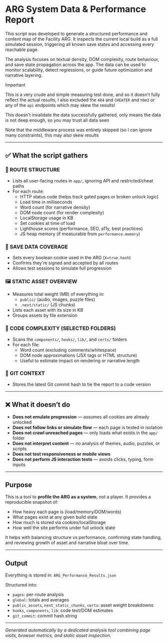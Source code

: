 # ARG System Data & Performance Report

This script was developed to generate a structured performance and content map of the Facility ARG. It inspects the current local build as a full simulated session, triggering all known save states and accessing every reachable page.

The analysis focuses on textual density, DOM complexity, route behaviour, and save state propagation across the app. The data can be used to monitor scalability, detect regressions, or guide future optimization and narrative layering.

> [!IMPORTANT]
>
> This is a very crude and simple measuring test done, and so it doesn't fully reflect the actual results, I also excluded the `404` and `CHEATER` and `h0m3` or any of the `api` endpoints which may skew the results!
>
> This doesn't invalidate the data successfully gathered, only means the data is not deep enough, so you may trust all data seen
>
> Note that the middleware process was entirely skipped (so I can ignore many constraints), this may also skew results

---

## ✅ What the script gathers

### 🧭 ROUTE STRUCTURE

- Lists all user-facing routes in `app/`, ignoring API and restricted/cheat paths
- For each route:
  - HTTP status code (helps track gated pages or broken unlock logic)
  - Load time in milliseconds
  - Word count (for narrative density)
  - DOM node count (for render complexity)
  - LocalStorage usage in KB
  - Set cookies at time of load
  - Lighthouse scores (performance, SEO, a11y, best practices)
  - JS heap memory (if measurable from `performance.memory`)

### 🍪 SAVE DATA COVERAGE

- Sets every boolean cookie used in the ARG (`X=true.hash`)
- Confirms they're signed and accepted by all routes
- Allows test sessions to simulate full progression

### 🖼 STATIC ASSET OVERVIEW

- Measures total weight (MB) of everything in:
  - `public/` (audio, images, puzzle files)
  - `.next/static/` (JS chunks)
- Lists each asset with its size in KB
- Groups assets by file extension

### 🧩 CODE COMPLEXITY (SELECTED FOLDERS)

- Scans the `components/`, `hooks/`, `lib/`, and `certs/` folders
- For each file:
  - Word count (excluding comments/whitespace)
  - DOM node approximations (JSX tags or HTML structure)
  - Useful to estimate impact on rendering or narrative length

### 🔀 GIT CONTEXT

- Stores the latest Git commit hash to tie the report to a code version

---

## ❌ What it doesn’t do

- **Does not emulate progression** — assumes all cookies are already unlocked
- **Does not follow links or simulate flow** — each page is tested in isolation
- **Does not crawl unreached pages** — only loads what exists in the `app/` folder
- **Does not interpret content** — no analysis of themes, audio, puzzles, or scripts
- **Does not test responsiveness or mobile views**
- **Does not perform JS interaction tests** — avoids clicks, typing, form inputs

---

## Purpose

This is a tool to **profile the ARG as a system**, not a player. It provides a reproducible snapshot of:
- How heavy each page is (load/memory/DOM/words)
- What pages exist at any given build state
- How much is stored via cookies/localStorage
- How well the site performs under full unlock state

It helps with balancing structure vs performance, confirming state handling, and reviewing growth of asset and narrative bloat over time.

---

## Output

Everything is stored in: `ARG_Performance_Results.json`

Structured into:
- `pages`: per-route analysis
- `global`: totals and averages
- `public_assets`, `next_static_chunks`, `certs`: asset weight breakdowns
- `hooks`, `components`, `lib`: code text/DOM estimates
- `git_commit`: commit hash string

---

*Generated automatically by a dedicated analysis tool combining page visits, browser metrics, and static asset inspection.*

